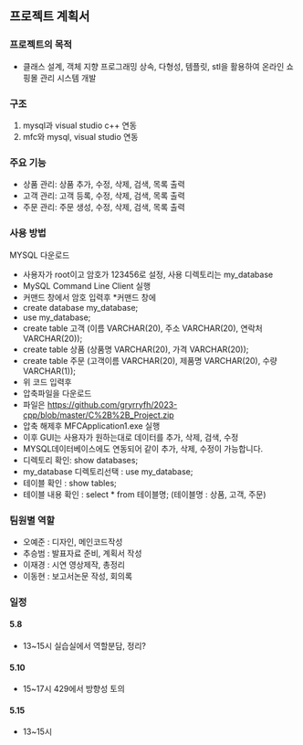 ## 프로젝트 계획서

### 프로젝트의 목적
* 클래스 설계, 객체 지향 프로그래밍 상속, 다형성, 템플릿, stl을 활용하여 온라인 쇼핑몰 관리 시스템 개발
### 구조
1. mysql과 visual studio c++ 연동
2. mfc와 mysql, visual studio 연동

### 주요 기능
* 상품 관리: 상품 추가, 수정, 삭제, 검색, 목록 출력
* 고객 관리: 고객 등록, 수정, 삭제, 검색, 목록 출력
* 주문 관리: 주문 생성, 수정, 삭제, 검색, 목록 출력

### 사용 방법
MYSQL 다운로드
* 사용자가 root이고 암호가 123456로 설정,  사용 디렉토리는 my_database
* MySQL Command Line Client 실행
* 커맨드 창에서 암호 입력후 
*커맨드 창에 
* create database my_database;
* use my_database;
* create table 고객 (이름 VARCHAR(20), 주소 VARCHAR(20), 연락처 VARCHAR(20));
* create table 상품 (상품명 VARCHAR(20), 가격 VARCHAR(20));
* create table 주문 (고객이름 VARCHAR(20), 제품명 VARCHAR(20), 수량 VARCHAR(1));
* 위 코드 입력후
* 압축파일을 다운로드
* 파일은 https://github.com/gryrryfh/2023-cpp/blob/master/C%2B%2B_Project.zip
* 압축 해제후 MFCApplication1.exe 실행
* 이후 GUI는 사용자가 원하는대로 데이터를 추가, 삭제, 검색, 수정
* MYSQL데이터베이스에도 연동되어 같이 추가, 삭제, 수정이 가능합니다.
* 디렉토리 확인: show databases;
* my_database 디렉토리선택 : use my_database;
* 테이블 확인 : show tables;
* 테이블 내용 확인 : select * from 테이블명; (테이블명 : 상품, 고객, 주문)

### 팀원별 역할
* 오예준 : 디자인, 메인코드작성
* 추승범 : 발표자료 준비, 계획서 작성
* 이재경 : 시연 영상제작, 총정리
* 이동현 : 보고서논문 작성, 회의록


### 일정

#### 5.8
* 13~15시 실습실에서 역할분담, 정리?
#### 5.10
* 15~17시 429에서 방향성 토의 
#### 5.15
* 13~15시 
